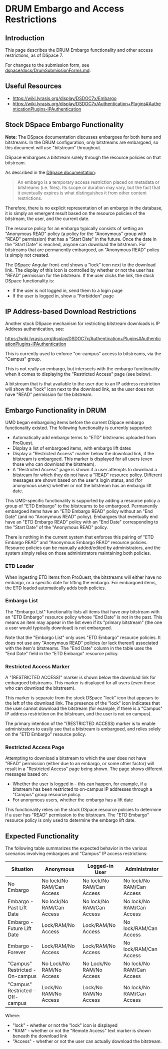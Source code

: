 # DRUM Embargo and Access Restrictions

## Introduction

This page describes the DRUM Embargo functionality and other access
restrictions, as of DSpace 7.

For changes to the submission form, see
[dspace/docs/DrumSubmissionForms.md](DrumSubmissionForms.md).

## Useful Resources

* <https://wiki.lyrasis.org/display/DSDOC7x/Embargo>
* <https://wiki.lyrasis.org/display/DSDOC7x/Authentication+Plugins#AuthenticationPlugins-IPAuthentication>

## Stock DSpace Embargo Functionality

**Note:** The DSpace documentation discusses embargoes for both items and
bitstreams. In the DRUM configuration, only bitstreams are embargoed, so this
document will use "bitstream" throughout.

DSpace embargoes a bitstream solely through the resource policies on that
bitstream.

As described in the [DSpace documentation](https://wiki.lyrasis.org/display/DSDOC7x/Embargo):

> An embargo is a temporary access restriction placed on metadata or bitstreams
> (i.e. files). Its scope or duration may vary, but the fact that it eventually
> expires is what distinguishes it from other content restrictions.

Therefore, there is no explicit representation of an embargo in the database,
it is simply an emergent result based on the resource policies of the bitstream,
the user, and the current date.

The resource policy for an embargo typically consists of setting an
"Anonymous READ" policy (a policy for the "Anonymous" group with "READ"
permission) that has a "Start Date" in the future. Once the date in the
"Start Date" is reached, anyone can download the bitstream. For bitstreams that
are permanently embargoed, an "Anonymous READ" policy is simply not created.

The DSpace Angular front-end shows a "lock" icon next to the download link. The
display of this icon is controlled by whether or not the user has "READ"
permission for the bitstream. If the user clicks the link, the stock DSpace
functionality is:

* If the user is not logged in, send them to a login page
* If the user is logged in, show a "Forbidden" page

## IP Address-based Download Restrictions

Another stock DSpace mechanism for restricting bitstream downloads is IP Address
authentication, see:

<https://wiki.lyrasis.org/display/DSDOC7x/Authentication+Plugins#AuthenticationPlugins-IPAuthentication>

This is currently used to enforce "on-campus" access to bitstreams, via the
"Campus" group.

This is not really an embargo, but intersects with the embargo functionality
when it comes to displaying the "Restricted Access" page (see below).

A bitstream that is that available to the user due to an IP address restriction
will show the "lock" icon next to the download link, as the user does not have
"READ" permission for the bitstream.

## Embargo Functionality in DRUM

UMD began embargoing items before the current DSpace embargo functionality
existed. The following functionality is currently supported:

* Automatically add embargo terms to "ETD" bitstreams uploaded from ProQuest.
* Display a list of embargoed items, with embargo lift dates
* Display a "Restricted Access" marker below the download link, if the bitstream
  is embargoed. This marker is displayed for all users (even those who can
  download the bitstream).
* A "Restricted Access" page is shown if a user attempts to download a bitstream
  for which they do not have a "READ" resource policy. Different messages
  are shown based on the user's login status, and (for anonymous users) whether
  or not the bitstream has an embargo lift date.

This UMD-specific functionality is supported by adding a resource policy a group
of "ETD Embargo" to the bitstreams to be embargoed. Permanently embargoed items
have an "ETD Embargo READ" policy without an "End Date" (and no
"Anonymous READ" policy). Embargoes that eventually end have an
"ETD Embargo READ" policy with an "End Date" corresponding to the "Start Date"
of the "Anonymous READ" policy.

There is nothing in the current system that enforces this pairing of
"ETD Embargo READ" and "Anonymous Embargo READ" resource policies.
Resource policies can be manually added/edited by administrators, and the
system simply relies on those administrators maintaining both policies.

### ETD Loader

When ingesting ETD items from ProQuest, the bitstreams will either have no
embargo, or a specific date for lifting the embargo. For embargoed items, the
ETD loaded  automatically adds both policies.

### Embargo List

The "Embargo List" functionality lists all items that have *any* bitstream
with an "ETD Embargo" resource policy whose "End Date" is not in the past.
This means an item may appear in the list even if its "primary bitstream"
(the one a user would typically download) is not embargoed.

Note that the "Embargo List" only uses "ETD Embargo" resource policies. It
does not use any "Anonymous READ" policies (or lack thereof) associated with
the item's bitstreams. The "End Date" column in the table uses the "End Date"
field in the "ETD Embargo" resource policy.

### Restricted Access Marker

A "(RESTRICTED ACCESS)" marker is shown below the download link for embargoed
bitstreams. This marker is displayed for all users (even those who can download
the bitstream).

This marker is separate from the stock DSpace "lock" icon that appears to the
left of the download link. The presence of the "lock" icon indicates that the
user cannot download the bitstream (for example, if there is a "Campus" IP
address restriction on the bitstream, and the user is not on campus).

The primary intention of the "(RESTRICTED ACCESS) marker is to enable
administrators to easily see that a bitstream is embargoed, and relies solely
on the "ETD Embargo" resource policy.

### Restricted Access Page

Attempting to download a bitstream to which the user does not have "READ"
permission (either due to an embargo, or some other factor) will result in
a "Restricted Access" page being shown. The page shows different messages
based on:

* Whether the user is logged in - this can happen, for example, if a bitstream
  has been restricted to on-campus IP addresses through a "Campus" group
  resource policy.
* For anonymous users, whether the embargo has a lift date

This functionality relies on the stock DSpace resource policies to determine
if a user has "READ" permission to the bitstream. The "ETD Embargo" resource
policy is only used to determine the embargo lift date.

## Expected Functionality

The following table summarizes the expected behavior in the various scenarios
involving embargoes and "Campus" IP access restrictions:

| Situation                        | Anonymous                 | Logged-in User            | Administrator             |
| -------------------------------- | ------------------------- | ------------------------- | ------------------------- |
| No Embargo                       | No lock/No RAM/Can Access | No lock/No RAM/Can Access | No lock/No RAM/Can Access |
| Embargo - Past Lift Date         | No lock/No RAM/Can Access | No lock/No RAM/Can Access | No lock/No RAM/Can Access |
| Embargo - Future Lift Date       | Lock/RAM/No Access        | Lock/RAM/No Access        | No lock/RAM/Can Access    |
| Embargo - Forever                | Lock/RAM/No Access        | Lock/RAM/No Access        | No lock/RAM/Can Access    |
| "Campus" Restricted - On-campus  | No Lock/No RAM/No Access  | No Lock/No RAM/No Access  | No lock/No RAM/Can Access |
| "Campus" Restricted - Off-campus | Lock/No RAM/No Access     | Lock/No RAM/No Access     | No lock/No RAM/Can Access |

Where:

* "lock" - whether or not the "lock" icon is displayed
* "RAM" - whether or not the "Remote Access" text marker is shown beneath the
   download link
* "Access" - whether or not the user can actually download the bitstream.
